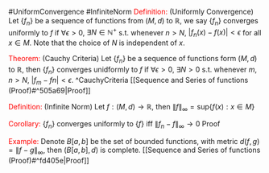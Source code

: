 #UniformConvergence #InfiniteNorm 
<font color="#ff0000">Definition:</font> (Uniformly Convergence) Let $\{f_{n}\}$ be a sequence of functions from $(M,d)$ to $\mathbb{R}$, we say $\{f_{n}\}$ converges uniformly to $f$ if $\forall \epsilon>0$, $\exists N\in \mathbb{N}^{+}$ s.t. whenever $n>N$, $|f_{n}(x)-f(x)|<\epsilon$ for all $x\in M$.
	Note that the choice of $N$ is independent of $x$.

<font color="#ff0000">Theorem:</font> (Cauchy Criteria) Let $\{f_{n}\}$ be a sequence of functions form $(M,d)$ to $\mathbb{R}$, then $\{f_{n}\}$ converges unidformly to $f$ if $\forall\epsilon>0$, $\exists N>0$ s.t. whenever $m,n>N$, $|f_{m}-f{n}|<\epsilon$. ^CauchyCriteria
	[[Sequence and Series of functions (Proof)#^505a69|Proof]]

<font color="#ff0000">Definition:</font> (Infinite Norm) Let $f: (M,d)\rightarrow \mathbb{R}$, then $\|f\|_{\infty}=\text{sup}\{f(x): x\in M\}$  

<font color="#ff0000">Corollary:</font> $\{f_{n}\}$ converges uniformly to $\{f\}$ iff $\|f_{n}-f\|_{\infty}\rightarrow0$ 
	Proof

<font color="#ff0000">Example:</font> Denote $B[a,b]$ be the set of bounded functions, with metric $d(f,g)=\|f-g\|_{\infty}$, then $(B[a,b], d)$ is complete.
	[[Sequence and Series of functions (Proof)#^fd405e|Proof]]




























